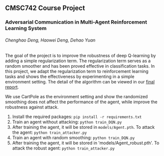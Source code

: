 ## CMSC742 Course Project
### Adversarial Communication in Multi-Agent Reinforcement Learning System
###### Chenghao Deng, Haowei Deng, Dehao Yuan

The goal of the project is to improve the robustness of deep Q-learning by adding a simple regularization term. The regularization term serves as a random smoother and has been proved effective in classification tasks. In this project, we adapt the regularization term to reinforcement learning tasks and shows the effectiveness by experimenting in a simple environment setting. The detail of the algorithm can be viewed in our [final report](https://www.google.com).

We use CartPole as the environment setting and show the randomized smoothing does not affect the performance of the agent, while improve the robustness against attack.

1. Install the required packages:
`pip install -r requirements.txt`
2. Train an agent without attacking:
`python train_DQN.py`
3. After training the agent, it will be stored in `models/Agent.pth`. To attack the agent:
`python train_attacker.py`
4. Train an agent with random smoothing:
`python train_DQN.py`
5. After training the agent, it will be stored in 'models/Agent_robust.pth'. To attack the robust agent:
`python train_attacker.py`
